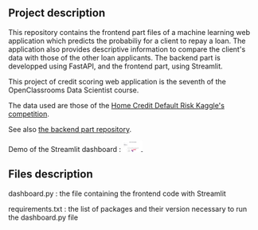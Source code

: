 ##  Project description

This repository contains the frontend part files of a machine learning web application which predicts the probabiliy for a client to repay a loan. The application also provides descriptive information to compare the client's data with those of the other loan applicants. The backend part is developped using FastAPI, and the frontend part, using Streamlit.

This project of credit scoring web application is the seventh of the OpenClassrooms Data Scientist course. 

The data used are those of the [Home Credit Default Risk Kaggle's competition](https://www.kaggle.com/c/home-credit-default-risk/data).

See also [the backend part repository](https://github.com/antoineminier/Credit_scoring_backend).


Demo of the Streamlit dashboard :
[<img width="40px" src="https://raw.githubusercontent.com/antoineminier/Credit_scoring_frontend/main/screenshot_dashboard.png">](https://github.com/antoineminier/Credit_scoring_frontend/assets/143601336/eafe156d-56d5-448e-915d-0b9929176e44
)



## Files description

dashboard.py : the file containing the frontend code with Streamlit

requirements.txt : the list of packages and their version necessary to run the dashboard.py file

